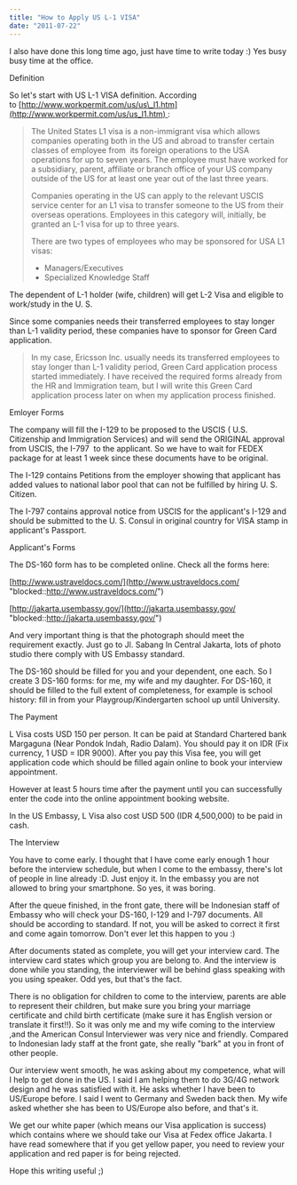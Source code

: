 ```yaml
---
title: "How to Apply US L-1 VISA"
date: "2011-07-22"
---
```


I also have done this long time ago, just have time to write today :) Yes busy busy time at the office.

Definition

So let's start with US L-1 VISA definition. According to [http://www.workpermit.com/us/us\_l1.htm](http://www.workpermit.com/us/us_l1.htm) :

> The United States L1 visa is a non-immigrant visa which allows companies operating both in the US and abroad to transfer certain classes of employee from  its foreign operations to the USA operations for up to seven years. The employee must have worked for a subsidiary, parent, affiliate or branch office of your US company outside of the US for at least one year out of the last three years.
> 
> Companies operating in the US can apply to the relevant USCIS service center for an L1 visa to transfer someone to the US from their overseas operations. Employees in this category will, initially, be granted an L-1 visa for up to three years.
> 
> There are two types of employees who may be sponsored for USA L1 visas:
> 
> - Managers/Executives
> - Specialized Knowledge Staff

The dependent of L-1 holder (wife, children) will get L-2 Visa and eligible to work/study in the U. S.

Since some companies needs their transferred employees to stay longer than L-1 validity period, these companies have to sponsor for Green Card application.

> In my case, Ericsson Inc. usually needs its transferred employees to stay longer than L-1 validity period, Green Card application process started immediately. I have received the required forms already from the HR and Immigration team, but I will write this Green Card application process later on when my application process finished.

Emloyer Forms

The company will fill the I-129 to be proposed to the USCIS ( U.S. Citizenship and Immigration Services) and will send the ORIGINAL approval from USCIS, the I-797  to the applicant. So we have to wait for FEDEX package for at least 1 week since these documents have to be original.

The I-129 contains Petitions from the employer showing that applicant has added values to national labor pool that can not be fulfilled by hiring U. S. Citizen.

The I-797 contains approval notice from USCIS for the applicant's I-129 and should be submitted to the U. S. Consul in original country for VISA stamp in applicant's Passport.

Applicant's Forms

The DS-160 form has to be completed online. Check all the forms here:

[http://www.ustraveldocs.com/](http://www.ustraveldocs.com/ "blocked::http://www.ustraveldocs.com/")

[http://jakarta.usembassy.gov/](http://jakarta.usembassy.gov/ "blocked::http://jakarta.usembassy.gov/")

And very important thing is that the photograph should meet the requirement exactly. Just go to Jl. Sabang In Central Jakarta, lots of photo studio there comply with US Embassy standard.

The DS-160 should be filled for you and your dependent, one each. So I create 3 DS-160 forms: for me, my wife and my daughter. For DS-160, it should be filled to the full extent of completeness, for example is school history: fill in from your Playgroup/Kindergarten school up until University.

The Payment

L Visa costs USD 150 per person. It can be paid at Standard Chartered bank Margaguna (Near Pondok Indah, Radio Dalam). You should pay it on IDR (Fix currency, 1 USD = IDR 9000). After you pay this Visa fee, you will get application code which should be filled again online to book your interview appointment.

However at least 5 hours time after the payment until you can successfully enter the code into the online appointment booking website.

In the US Embassy, L Visa also cost USD 500 (IDR 4,500,000) to be paid in cash.

The Interview

You have to come early. I thought that I have come early enough 1 hour before the interview schedule, but when I come to the embassy, there's lot of people in line already :D. Just enjoy it. In the embassy you are not allowed to bring your smartphone. So yes, it was boring.

After the queue finished, in the front gate, there will be Indonesian staff of Embassy who will check your DS-160, I-129 and I-797 documents. All should be according to standard. If not, you will be asked to correct it first and come again tomorrow. Don't ever let this happen to you :)

After documents stated as complete, you will get your interview card. The interview card states which group you are belong to. And the interview is done while you standing, the interviewer will be behind glass speaking with you using speaker. Odd yes, but that's the fact.

There is no obligation for children to come to the interview, parents are able to represent their children, but make sure you bring your marriage certificate and child birth certificate (make sure it has English version or translate it first!!). So it was only me and my wife coming to the interview ,and the American Consul Interviewer was very nice and friendly. Compared to Indonesian lady staff at the front gate, she really "bark" at you in front of other people.

Our interview went smooth, he was asking about my competence, what will I help to get done in the US. I said I am helping them to do 3G/4G network design and he was satisfied with it. He asks whether I have been to US/Europe before. I said I went to Germany and Sweden back then. My wife asked whether she has been to US/Europe also before, and that's it.

We get our white paper (which means our Visa application is success) which contains where we should take our Visa at Fedex office Jakarta. I have read somewhere that if you get yellow paper, you need to review your application and red paper is for being rejected.

Hope this writing useful ;)
